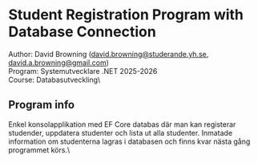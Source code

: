 ﻿# Student Registration Program with Database Connection
Author: David Browning (david.browning@studerande.yh.se, david.a.browning@gmail.com)\
Program: Systemutvecklare .NET 2025-2026\
Course: Databasutveckling\

## Program info
Enkel konsolapplikation med EF Core databas där man kan registerar studender, uppdatera
studenter och lista ut alla studenter. Inmatade information om studenterna lagras i
databasen och finns kvar nästa gång programmet körs.\
